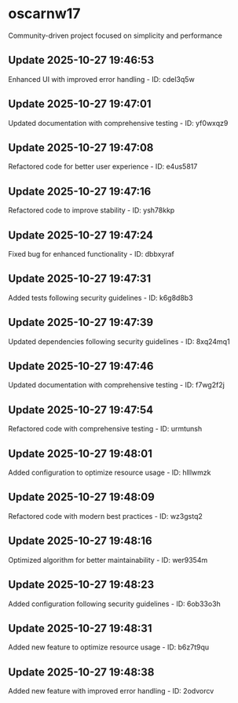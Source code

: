 # oscarnw17
Community-driven project focused on simplicity and performance

## Update 2025-10-27 19:46:53
Enhanced UI with improved error handling - ID: cdel3q5w


## Update 2025-10-27 19:47:01
Updated documentation with comprehensive testing - ID: yf0wxqz9


## Update 2025-10-27 19:47:08
Refactored code for better user experience - ID: e4us5817


## Update 2025-10-27 19:47:16
Refactored code to improve stability - ID: ysh78kkp


## Update 2025-10-27 19:47:24
Fixed bug for enhanced functionality - ID: dbbxyraf


## Update 2025-10-27 19:47:31
Added tests following security guidelines - ID: k6g8d8b3


## Update 2025-10-27 19:47:39
Updated dependencies following security guidelines - ID: 8xq24mq1


## Update 2025-10-27 19:47:46
Updated documentation with comprehensive testing - ID: f7wg2f2j


## Update 2025-10-27 19:47:54
Refactored code with comprehensive testing - ID: urmtunsh


## Update 2025-10-27 19:48:01
Added configuration to optimize resource usage - ID: hlllwmzk


## Update 2025-10-27 19:48:09
Refactored code with modern best practices - ID: wz3gstq2


## Update 2025-10-27 19:48:16
Optimized algorithm for better maintainability - ID: wer9354m


## Update 2025-10-27 19:48:23
Added configuration following security guidelines - ID: 6ob33o3h


## Update 2025-10-27 19:48:31
Added new feature to optimize resource usage - ID: b6z7t9qu


## Update 2025-10-27 19:48:38
Added new feature with improved error handling - ID: 2odvorcv


